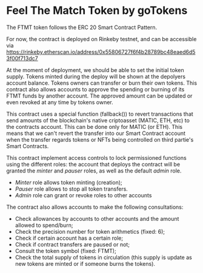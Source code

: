 # Feel The Match Token by goTokens

The FTMT token follows the ERC 20 Smart Contract Pattern.

For now, the contract is deployed on Rinkeby testnet, and can be accessible via https://rinkeby.etherscan.io/address/0x55806727f6f4b28789bc48eaed6d53f00f713dc7

At the moment of deployment, we should be able to set the initial token supply. Tokens minted during the deploy will be shown at the depolyers account balance. Tokens owners can transfer or burn their own tokens. This contract also allows accounts to approve the spending or burning of its FTMT funds by another account. The approved amount can be updated or even revoked at any time by tokens owner.

This contract uses a special function (fallback()) to revert transactions that send amounts of the blockchain's native criptoasset (MATIC, ETH, etc) to the contracts account. This can be done only for MATIC (or ETH). This means that we can't revert the transfer into our Smart Contract account when the transfer regards tokens or NFTs being controlled on third partie's Smart Contracts.

This contract implement access controls to lock permissioned functions using the different roles: the account that deploys the contract will be granted the *minter* and *pauser* roles, as well as the default *admin* role.

- *Minter* role allows token minting (creation);
- *Pauser* role allows to stop all token transfers.
- *Admin* role can grant or revoke roles to other accounts

The contract also allows accounts to make the following consultations:

- Check allowances by accounts to other accounts and the amount allowed to spend/burn;
- Check the precision number for token arithmetics (fixed: 6);
- Check if certain account has a certain role;
- Check if contract transfers are paused or not;
- Consult the token symbol (fixed: FTMT);
- Check the total supply of tokens in circulation (this supply is update as new tokens are minted or if someone burns the tokens).

